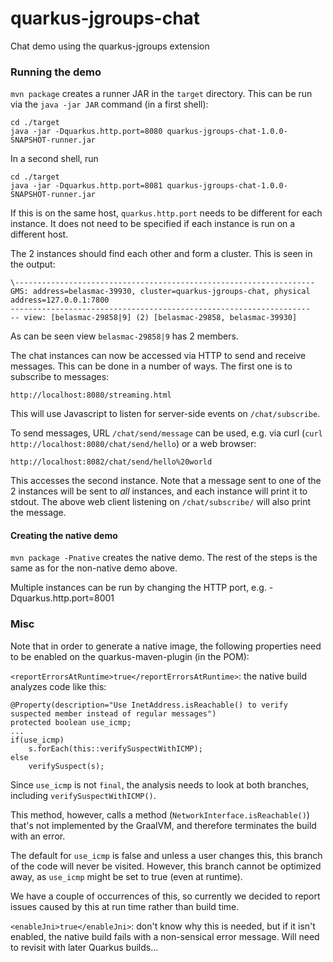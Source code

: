# quarkus-jgroups-chat
Chat demo using the quarkus-jgroups extension



### Running the demo
`mvn package` creates a runner JAR in the `target` directory. This can be run via the `java -jar JAR` command 
(in a first shell):

```
cd ./target
java -jar -Dquarkus.http.port=8080 quarkus-jgroups-chat-1.0.0-SNAPSHOT-runner.jar 
```

In a second shell, run
```
cd ./target
java -jar -Dquarkus.http.port=8081 quarkus-jgroups-chat-1.0.0-SNAPSHOT-runner.jar 
```

If this is on the same host, `quarkus.http.port` needs to be different for each instance. It does not need to be
specified if each instance is run on a different host.

The 2 instances should find each other and form a cluster. This is seen in the output:
```
\-------------------------------------------------------------------
GMS: address=belasmac-39930, cluster=quarkus-jgroups-chat, physical address=127.0.0.1:7800
-------------------------------------------------------------------
-- view: [belasmac-29858|9] (2) [belasmac-29858, belasmac-39930]
```
As can be seen view `belasmac-29858|9` has 2 members.

The chat instances can now be accessed via HTTP to send and receive messages. This can be done in a number of ways.
The first one is to subscribe to messages:
```
http://localhost:8080/streaming.html
```

This will use Javascript to listen for server-side events on `/chat/subscribe`.

To send messages, URL `/chat/send/message` can be used, e.g. via curl (`curl http://localhost:8080/chat/send/hello`)
or a web browser: 
```
http://localhost:8082/chat/send/hello%20world
```

This accesses the second instance. Note that a message sent to one of the 2 instances will be sent to _all_
instances, and each instance will print it to stdout. The above web client listening on `/chat/subscribe/` will
also print the message.



#### Creating the native demo
`mvn package -Pnative` creates the native demo. The rest of the steps is the same as for the non-native demo above.




Multiple instances can be run by changing the HTTP port, e.g.
-Dquarkus.http.port=8001

### Misc
Note that in order to generate a native image, the following properties need to be enabled on the quarkus-maven-plugin
(in the POM):

`<reportErrorsAtRuntime>true</reportErrorsAtRuntime>`: the native build analyzes code like this:

```
@Property(description="Use InetAddress.isReachable() to verify suspected member instead of regular messages")
protected boolean use_icmp;
...
if(use_icmp)
    s.forEach(this::verifySuspectWithICMP);
else
    verifySuspect(s);
```
Since `use_icmp` is not `final`, the analysis needs to look at both branches, including `verifySuspectWithICMP()`.

This method, however, calls a method (`NetworkInterface.isReachable()`) that's not implemented by the GraalVM, and
therefore terminates the build with an error.

The default for `use_icmp` is false and unless a user changes this, this branch of the code will never
be visited. However, this branch cannot be optimized away, as `use_icmp` might be set to true (even at runtime).

We have a couple of occurrences of this, so currently we decided to report issues caused by this at run time rather
than build time. 

`<enableJni>true</enableJni>`: don't know why this is needed, but if it isn't enabled, the native build fails with
a non-sensical error message. Will need to revisit with later Quarkus builds...